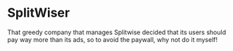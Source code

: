 # SplitWiser
That greedy company that manages Splitwise decided that its users should pay way more than its ads, so to avoid the paywall, why not do it myself!
